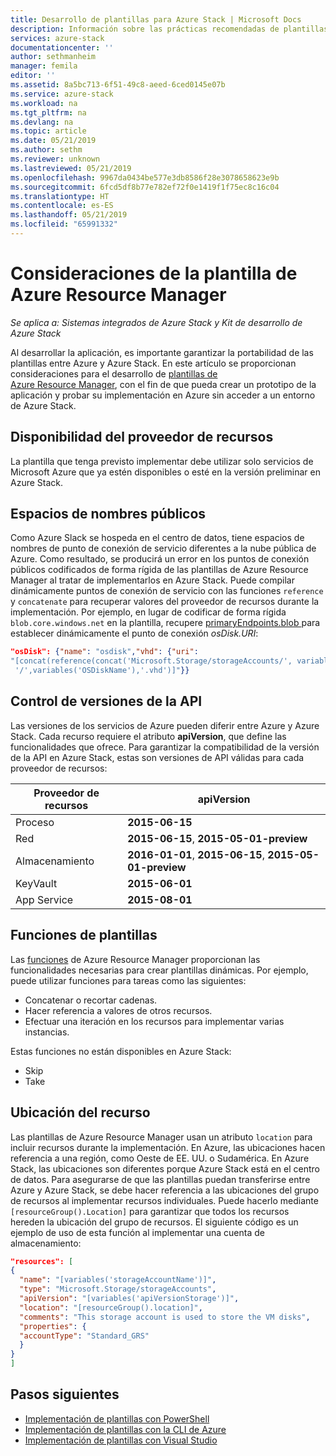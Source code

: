 ```yaml
---
title: Desarrollo de plantillas para Azure Stack | Microsoft Docs
description: Información sobre las prácticas recomendadas de plantillas de Azure Stack
services: azure-stack
documentationcenter: ''
author: sethmanheim
manager: femila
editor: ''
ms.assetid: 8a5bc713-6f51-49c8-aeed-6ced0145e07b
ms.service: azure-stack
ms.workload: na
ms.tgt_pltfrm: na
ms.devlang: na
ms.topic: article
ms.date: 05/21/2019
ms.author: sethm
ms.reviewer: unknown
ms.lastreviewed: 05/21/2019
ms.openlocfilehash: 9967da0434be577e3db8586f28e3078658623e9b
ms.sourcegitcommit: 6fcd5df8b77e782ef72f0e1419f1f75ec8c16c04
ms.translationtype: HT
ms.contentlocale: es-ES
ms.lasthandoff: 05/21/2019
ms.locfileid: "65991332"
---
```

# <a name="azure-resource-manager-template-considerations"></a>Consideraciones de la plantilla de Azure Resource Manager

*Se aplica a: Sistemas integrados de Azure Stack y Kit de desarrollo de Azure Stack*

Al desarrollar la aplicación, es importante garantizar la portabilidad de las plantillas entre Azure y Azure Stack. En este artículo se proporcionan consideraciones para el desarrollo de [plantillas de Azure Resource Manager](https://download.microsoft.com/download/E/A/4/EA4017B5-F2ED-449A-897E-BD92E42479CE/Getting_Started_With_Azure_Resource_Manager_white_paper_EN_US.pdf), con el fin de que pueda crear un prototipo de la aplicación y probar su implementación en Azure sin acceder a un entorno de Azure Stack.

## <a name="resource-provider-availability"></a>Disponibilidad del proveedor de recursos

La plantilla que tenga previsto implementar debe utilizar solo servicios de Microsoft Azure que ya estén disponibles o esté en la versión preliminar en Azure Stack.

## <a name="public-namespaces"></a>Espacios de nombres públicos

Como Azure Slack se hospeda en el centro de datos, tiene espacios de nombres de punto de conexión de servicio diferentes a la nube pública de Azure. Como resultado, se producirá un error en los puntos de conexión públicos codificados de forma rígida de las plantillas de Azure Resource Manager al tratar de implementarlos en Azure Stack. Puede compilar dinámicamente puntos de conexión de servicio con las funciones `reference` y `concatenate` para recuperar valores del proveedor de recursos durante la implementación. Por ejemplo, en lugar de codificar de forma rígida `blob.core.windows.net` en la plantilla, recupere [primaryEndpoints.blob ](https://github.com/Azure/AzureStack-QuickStart-Templates/blob/master/101-vm-windows-create/azuredeploy.json#L175)para establecer dinámicamente el punto de conexión *osDisk.URI*:

```json
"osDisk": {"name": "osdisk","vhd": {"uri":
"[concat(reference(concat('Microsoft.Storage/storageAccounts/', variables('storageAccountName')), '2015-06-15').primaryEndpoints.blob, variables('vmStorageAccountContainerName'),
 '/',variables('OSDiskName'),'.vhd')]"}}
```

## <a name="api-versioning"></a>Control de versiones de la API

Las versiones de los servicios de Azure pueden diferir entre Azure y Azure Stack. Cada recurso requiere el atributo **apiVersion**, que define las funcionalidades que ofrece. Para garantizar la compatibilidad de la versión de la API en Azure Stack, estas son versiones de API válidas para cada proveedor de recursos:

| Proveedor de recursos | apiVersion |
| --- | --- |
| Proceso |**2015-06-15** |
| Red |**2015-06-15**, **2015-05-01-preview** |
| Almacenamiento |**2016-01-01**, **2015-06-15**, **2015-05-01-preview** |
| KeyVault | **2015-06-01** |
| App Service |**2015-08-01** |

## <a name="template-functions"></a>Funciones de plantillas

Las [funciones](/azure/azure-resource-manager/resource-group-template-functions) de Azure Resource Manager proporcionan las funcionalidades necesarias para crear plantillas dinámicas. Por ejemplo, puede utilizar funciones para tareas como las siguientes:

* Concatenar o recortar cadenas.
* Hacer referencia a valores de otros recursos.
* Efectuar una iteración en los recursos para implementar varias instancias.

Estas funciones no están disponibles en Azure Stack:

* Skip
* Take

## <a name="resource-location"></a>Ubicación del recurso

Las plantillas de Azure Resource Manager usan un atributo `location` para incluir recursos durante la implementación. En Azure, las ubicaciones hacen referencia a una región, como Oeste de EE. UU. o Sudamérica. En Azure Stack, las ubicaciones son diferentes porque Azure Stack está en el centro de datos. Para asegurarse de que las plantillas puedan transferirse entre Azure y Azure Stack, se debe hacer referencia a las ubicaciones del grupo de recursos al implementar recursos individuales. Puede hacerlo mediante `[resourceGroup().Location]` para garantizar que todos los recursos hereden la ubicación del grupo de recursos. El siguiente código es un ejemplo de uso de esta función al implementar una cuenta de almacenamiento:

```json
"resources": [
{
  "name": "[variables('storageAccountName')]",
  "type": "Microsoft.Storage/storageAccounts",
  "apiVersion": "[variables('apiVersionStorage')]",
  "location": "[resourceGroup().location]",
  "comments": "This storage account is used to store the VM disks",
  "properties": {
  "accountType": "Standard_GRS"
  }
}
]
```

## <a name="next-steps"></a>Pasos siguientes

* [Implementación de plantillas con PowerShell](azure-stack-deploy-template-powershell.md)
* [Implementación de plantillas con la CLI de Azure](azure-stack-deploy-template-command-line.md)
* [Implementación de plantillas con Visual Studio](azure-stack-deploy-template-visual-studio.md)

